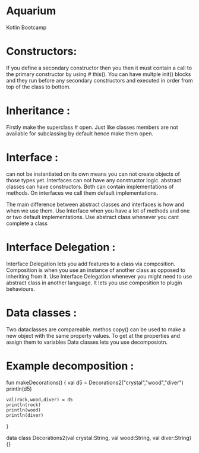 # Aquarium
Kotlin Bootcamp


# Constructors:
If you define a secondary constructor then you then it must contain a call to the primary constructor by using # this().
You can have multple init() blocks and they run before any secondary constructors and executed in order from top of the class to bottom.

# Inheritance :
Firstly make the superclass # open. Just like classes members are not available for subclassing by default hence make them open.

# Interface :
can not be instantiated on its own means you can not create objects of those types yet. Interfaces can not have any constructor logic. 
abstract classes can have constructors. Both can contain implementations of methods. On interfaces we call them default implementations.

The main difference between abstract classes and interfaces is how and when we use them. 
Use Interface when you have a lot of methods and one or two default implementations.
Use abstract class whenever you cant complete a class

# Interface Delegation :
Interface Delegation lets you add features to a class via composition. Composition is when you use an instance of another class as opposed to inheriting from it. 
Use Interface Delegation whenever you might need to use abstract class in another language. It lets you use composition to plugin behaviours.

# Data classes :
Two dataclasses are compareable. methos copy() can be used to make a new object with the same property values.
To get at the properties and assign them to variables Data classes lets you use decomposiotn. 

# Example decomposition :

fun makeDecorations() {
    val d5 = Decorations2("crystal","wood","diver")
    println(d5)
    
    val(rock,wood,diver) = d5
    println(rock)
    println(wood)
    println(diver)
}

data class Decorations2(val crystal:String, val wood:String, val diver:String){}
